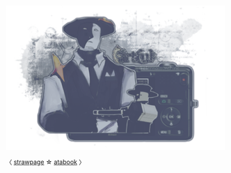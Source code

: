
<div align=”center”>

![](https://github.com/FLOWERCR0WN/FLOWERCR0WN/blob/8168807e58aaf147f0675518e34173f72dc295c9/Untitled275_20250806164011.png) 

 
  〈 [strawpage](https://basilsalbum.straw.page/) ☆ [atabook](https://basilsalbum.atabook.org/) 〉
</div>


